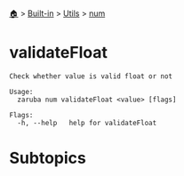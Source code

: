 <!--startTocHeader-->
[🏠](../../../README.md) > [Built-in](../../README.md) > [Utils](../README.md) > [num](README.md)
# validateFloat
<!--endTocHeader-->

```
Check whether value is valid float or not

Usage:
  zaruba num validateFloat <value> [flags]

Flags:
  -h, --help   help for validateFloat

```

# Subtopics
<!--startTocSubtopic-->
<!--endTocSubtopic-->